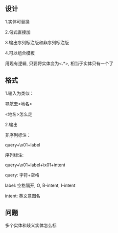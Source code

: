 ## 设计 ##

1.实体可替换

2.句式直接加

3.输出序列标注版和非序列标注版

4.可以组合模板

用现有逻辑, 只要将实体变为<.*>, 相当于实体只有一个了

## 格式 ##

1.输入为类似：

导航去<地名>

<地名>怎么走

2.输出

非序列标注：

query+\x01+label

序列标注:

query+\x01+label+\x01+intent

query: 字符+空格

label: 空格隔开, O, B-intent, I-intent

intent: 英文意图名

## 问题 ##

多个实体和歧义实体怎么标
